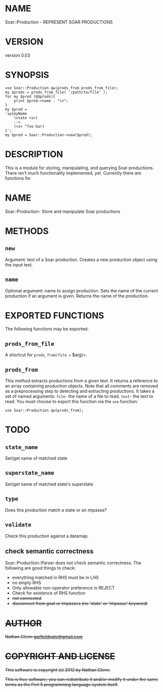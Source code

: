 # NAME

Soar::Production - REPRESENT SOAR PRODUCTIONS

# VERSION

version 0.03

# SYNOPSIS

	use Soar::Production qw(prods_from prods_from_file);
	my $prods = prods_from_file( '/path/to/file' );
	for my $prod (@$prods){
		print $prod->name . "\n";
	}
	my $prod =
	'sp{myName
		(state <s>)
		-->
		(<s> ^foo bar)
	}';
	my $prod = Soar::Production->new($prod);

# DESCRIPTION

This is a module for storing, manipulating, and querying Soar productions.
There isn't much functionality implemented, yet. Currently there are functions
for

# NAME

Soar::Production- Store and manipulate Soar productions

# METHODS

## `new`

Argument: text of a Soar production.
Creates a new production object using the input text.

## `name`

Optional argument: name to assign production.
Sets the name of the current production if an argument is given.
Returns the name of the production.

# EXPORTED FUNCTIONS

The following functions may be exported:

## `prods_from_file`

A shortcut for `prods_from(file =` $arg)>.

## `prods_from`

This method extracts productions from a given text. It returns a reference to an array containing production objects. Note that all comments are removed as a preprocessing step to detecting and extracting productions. It takes a set of named arguments:
`file`\- the name of a file to read.
`text`\- the text to read.
You must choose to export this function via the `use` function:

	use Soar::Production qw(prods_from);

# TODO

## `state_name`

Set/get name of matched state

## `superstate_name`

Set/get name of matched state's superstate

## `type`

Does this production match a state or an impasse?

## `validate`

Check this production against a datamap.

## check semantic correctness

Soar::Production::Parser does not check semantic correctness. The following are good things to check:

- everything matched in RHS must be in LHS
- no empty RHS
- Only allowable non-operator preference is REJECT
- Check for existence of RHS function
- <s> not connected
- disconnect from goal or impasses (no 'state' or 'impasse' keyword)

# AUTHOR

Nathan Glenn <garfieldnate@gmail.com>

# COPYRIGHT AND LICENSE

This software is copyright (c) 2012 by Nathan Glenn.

This is free software; you can redistribute it and/or modify it under
the same terms as the Perl 5 programming language system itself.
